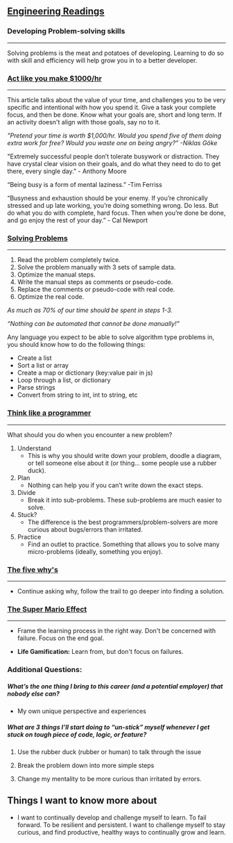 ## [Engineering Readings](https://canvas.instructure.com/courses/6745251/discussion_topics/18080728)
### Developing Problem-solving skills
____

Solving problems is the meat and potatoes of developing. Learning to do so with skill and efficiency will help grow you in to a better developer. 

### [Act like you make $1000/hr](https://anthony-moore.medium.com/pretend-your-time-is-worth-1-000-hour-and-youll-become-100x-more-productive-6ab2302b8e8c)
___

This article talks about the value of your time, and challenges you to be very specific and intentional with how you spend it. Give a task your complete focus, and then be done. Know what your goals are, short and long term. If an activity doesn't align with those goals, say no to it. 

*"Pretend your time is worth $1,000/hr. Would you spend five of them doing extra work for free? Would you waste one on being angry?” -Niklas Göke*

"Extremely successful people don’t tolerate busywork or distraction. They have crystal clear vision on their goals, and do what they need to do to get there, every single day." - Anthony Moore

“Being busy is a form of mental laziness.” -Tim Ferriss

“Busyness and exhaustion should be your enemy. If you’re chronically stressed and up late working, you’re doing something wrong. Do less. But do what you do with complete, hard focus. Then when you’re done be done, and go enjoy the rest of your day.” - Cal Newport

### [Solving Problems](https://simpleprogrammer.com/solving-problems-breaking-it-down/)
___

1. Read the problem completely twice.
2. Solve the problem manually with 3 sets of sample data.
3. Optimize the manual steps.
4. Write the manual steps as comments or pseudo-code.
5. Replace the comments or pseudo-code with real code.
6. Optimize the real code.

*As much as 70% of our time should be spent in steps 1-3.*

*“Nothing can be automated that cannot be done manually!”*

 Any language you expect to be able to solve algorithm type problems in, you should know how to do the following things:

* Create a list
* Sort a list or array
* Create a map or dictionary (key:value pair in js)
* Loop through a list, or dictionary
* Parse strings
* Convert from string to int, int to string, etc


### [Think like a programmer](https://www.freecodecamp.org/news/how-to-think-like-a-programmer-lessons-in-problem-solving-d1d8bf1de7d2)
___


What should you do when you encounter a new problem?

1. Understand
    * This is why you should write down your problem, doodle a diagram, or tell someone else about it (or thing… some people use a rubber duck).
2. Plan
    * Nothing can help you if you can’t write down the exact steps.
3. Divide
    * Break it into sub-problems. These sub-problems are much easier to solve.
4. Stuck?
    * The difference is the best programmers/problem-solvers are more curious about bugs/errors than irritated.
5. Practice
    * Find an outlet to practice. Something that allows you to solve many micro-problems (ideally, something you enjoy).

### [The five why's](https://www.mindtools.com/a3mi00v/5-whys)
___

* Continue asking why, follow the trail to go deeper into finding a solution. 

### [The Super Mario Effect](https://www.youtube.com/watch?v=9vJRopau0g0)
____

* Frame the learning process in the right way. Don't be concerned with failure. Focus on the end goal.

* **Life Gamification:** Learn from, but don't focus on failures.

### Additional Questions:

##### What’s the one thing I bring to this career (and a potential employer) that nobody else can?

* My own unique perspective and experiences

##### What are 3 things I’ll start doing to “un-stick” myself whenever I get stuck on tough piece of code, logic, or feature?

1. Use the rubber duck (rubber or human) to talk through the issue

2. Break the problem down into more simple steps

3. Change my mentality to be more curious than irritated by errors.

## Things I want to know more about

* I want to continually develop and challenge myself to learn. To fail forward. To be resilient and persistent. I want to challenge myself to stay curious, and find productive, healthy ways to continually grow and learn. 